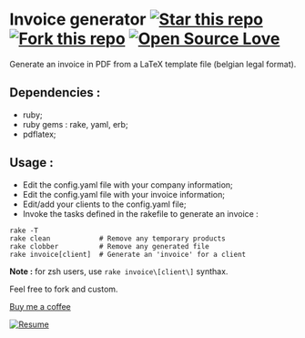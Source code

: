 Invoice generator [![Star this repo](http://githubbadges.com/star.svg?user=ProgrammingSam&repo=invoice-generator&style=flat)](https://github.com/ProgrammingSam/invoice-generator) [![Fork this repo](http://githubbadges.com/fork.svg?user=ProgrammingSam&repo=invoice-generator&style=flat)](https://github.com/ProgrammingSam/invoice-generator/fork) [![Open Source Love](https://badges.frapsoft.com/os/v1/open-source.png?v=103)](https://github.com/ellerbrock/open-source-badges/)
===========

Generate an invoice in PDF from a LaTeX template file (belgian legal format).

Dependencies :
-------------

- ruby;
- ruby gems : rake, yaml, erb;
- pdflatex;

Usage :
-------------

- Edit the config.yaml file with your company information;
- Edit the config.yaml file with your invoice information;
- Edit/add your clients to the config.yaml file;
- Invoke the tasks defined in the rakefile to generate an invoice :

```
rake -T
rake clean            # Remove any temporary products
rake clobber          # Remove any generated file
rake invoice[client]  # Generate an 'invoice' for a client
```

**Note :** for zsh users, use `rake invoice\[client\]` synthax.

Feel free to fork and custom.

[Buy me a coffee](buymeacoff.ee/ProgrammingSam)

[![Resume](https://forthebadge.com/images/badges/built-with-love.svg)](https://programmingam.io)
